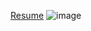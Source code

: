 [Resume](https://resume.arjuncvinod.me)
![image](https://github.com/arjuncvinod/arjuncvinod.github.io/assets/68469520/61847c22-d7a1-415b-8950-15ff62942603)
